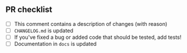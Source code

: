 <!--
Many thanks for contributing to nf-core/tools!

Please fill in the appropriate checklist below (delete whatever is not relevant).
These are the most common things requested on pull requests (PRs).

Remember that PRs should be made against the dev branch, unless you're preparing a release.

Learn more about contributing: https://github.com/nf-core/tools/tree/master/.github/CONTRIBUTING.md
-->

## PR checklist

 - [ ] This comment contains a description of changes (with reason)
 - [ ] `CHANGELOG.md` is updated
 - [ ] If you've fixed a bug or added code that should be tested, add tests!
 - [ ] Documentation in `docs` is updated
